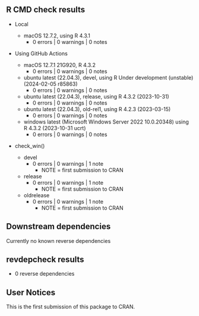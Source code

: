 ## R CMD check results

* Local
  - macOS 12.7.2, using R 4.3.1
    + 0 errors | 0 warnings | 0 notes

* Using GitHub Actions
  - macOS 12.7.1 21G920, R 4.3.2
    + 0 errors | 0 warnings | 0 notes
  - ubuntu latest (22.04.3), devel, using R Under development (unstable) (2024-02-05 r85863)
    + 0 errors | 0 warnings | 0 notes
  - ubuntu latest (22.04.3), release, using R  4.3.2 (2023-10-31)
    + 0 errors | 0 warnings | 0 notes
  - ubuntu latest (22.04.3), old-rel1, using R 4.2.3 (2023-03-15)
    + 0 errors | 0 warnings | 0 notes
  - windows latest (Microsoft Windows Server 2022 10.0.20348)  using R 4.3.2 (2023-10-31 ucrt)
    + 0 errors | 0 warnings | 0 notes


* check_win()
  - devel
    + 0 errors | 0 warnings | 1 note
      - NOTE = first submission to CRAN
  - release
    + 0 errors | 0 warnings | 1 note
      - NOTE = first submission to CRAN
  - oldrelease
    + 0 errors | 0 warnings | 1 note
      - NOTE = first submission to CRAN



## Downstream dependencies

Currently no known reverse dependencies

## revdepcheck results

* 0 reverse dependencies

## User Notices

This is the first submission of this package to CRAN.
